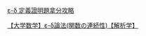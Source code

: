 [ε-δ 定義證明題拿分攻略](https://www.youtube.com/watch?v=kcY5EoRNGkU)

[【大学数学】ε-δ論法(関数の連続性)【解析学】](https://www.youtube.com/watch?v=t3JPms8Y1l4)

